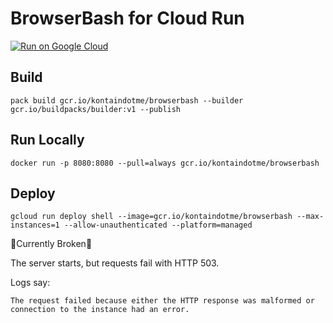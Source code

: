 # BrowserBash for Cloud Run

[![Run on Google Cloud](https://deploy.cloud.run/button.svg)](https://deploy.cloud.run)

## Build

```
pack build gcr.io/kontaindotme/browserbash --builder gcr.io/buildpacks/builder:v1 --publish
```

## Run Locally

```
docker run -p 8080:8080 --pull=always gcr.io/kontaindotme/browserbash
```

## Deploy

```
gcloud run deploy shell --image=gcr.io/kontaindotme/browserbash --max-instances=1 --allow-unauthenticated --platform=managed
```

🚨Currently Broken🚨

The server starts, but requests fail with HTTP 503.

Logs say:
```
The request failed because either the HTTP response was malformed or connection to the instance had an error.
```
